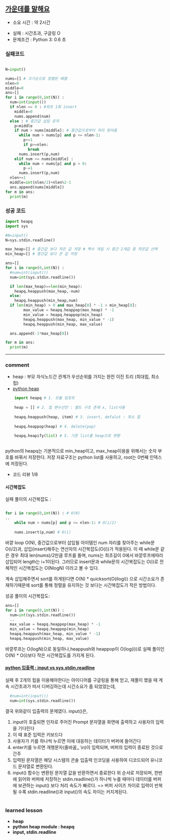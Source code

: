 ## [가운데를 말해요](https://www.acmicpc.net/problem/1655)
* 소요 시간 : 약 2시간
- 실패  : 시간초과, 구글링 O
- 문제조건 : Python 3: 0.6 초

### 실패코드
```python
 
N=input()

nums=[] # 크기순으로 정렬된 배열
nlen=0
middle=0
ans=[]
for i in range(0,int(N)) :
  num=int(input())
  if nlen == 0 : #최초 1회 insert
    middle=0
    nums.append(num)
  else : # 중간값 삽입 로직
    p=middle
    if num > nums[middle]: # 중간값으로부터 자리 찾아줌
      while num > nums[p] and p <= nlen-1:
        p+=1
        if p>=nlen:
          break
      nums.insert(p,num)
    elif num <= nums[middle] :
      while num < nums[p] and p > 0:
        p-=1
      nums.insert(p,num)
  nlen+=1
  middle=int(nlen/2)+nlen%2-1
  ans.append(nums[middle])
for m in ans:
  print(m)
```


### 성공 코드
```python
import heapq
import sys

#N=input()
N=sys.stdin.readline()

max_heap=[] # 중간값 보다 작은 값 저장 # 짝수 개일 시 중간 2개값 중 작은값 선택
min_heap=[] # 중간값 보다 큰 값 저장

ans=[]
for i in range(0,int(N)) :
  #num=int(input())
  num=int(sys.stdin.readline())

  if len(max_heap)==len(min_heap):
    heapq.heappush(max_heap,-num)
  else:
    heapq.heappush(min_heap,num)
  if len(min_heap) > 0 and max_heap[0] * -1 > min_heap[0]:
        max_value = heapq.heappop(max_heap) * -1
        min_value = heapq.heappop(min_heap)
        heapq.heappush(max_heap, min_value * -1)
        heapq.heappush(min_heap, max_value)

  ans.append(-1*max_heap[0])

for m in ans:
  print(m)
```



----------------------------------------------------------------------------
### comment 


* heap : 부모 자식노드간 관계가 우선순위를 가지는 완전 이진 트리 (최대힙, 최소힙)
* [python heap](https://docs.python.org/ko/3/library/heapq.html)
```python
    import heapq # 1. 모듈 임포트
    
    heap = [] # 2. 힙 변수선언 : 별도 구조 존재 x, list사용
    
    heapq.heappush(heap, item) # 3. insert, defalut : 최소 힙
    
    heapq.heappop(heap) # 4. delete(pop)
    
    heapq.heapify(list) # 5. 기존 list를 heap으로 변환
  
```
python의 heapq는 기본적으로 min_heap이고,
max_heap이용을 위해서는 숫자 부호를 바꿔서 저장한다.
저장 자료구조는 python list를 사용하고, root는 0번째 인덱스에 저장된다.

  
* 코드 리뷰
1/8

#### 시간복잡도
실패 풀이의 시간복잡도 : 
```python

for i in range(0,int(N)) : # O(N)
..
    while num > nums[p] and p <= nlen-1: # O(i/2) 
    
    nums.insert(p,num) # O(i)
```
바깥 loop O(N), 
중간값으로부터 삽입될 아이템인 num 자리를 찾아주는 while문 O(i/2)과,
삽입(insert)해주는 연산자의 시간복잡도(O(i))가 적용된다.
이 때 while문 같은 경우 최대 len(nums)/2만큼 루프를 돌며, 
nums는 최초길이 0에서 바깥루프에따라 삽입되어 length는 i+1이된다.
그러므로 insert문과 while문의 시간복잡도는 O(i)로
전체적인 시간복잡도는 O(NlogN) 이라고 볼 수 있다.

계속 삽입해주면서 sort를 하게된다면
O(N) * quicksort(O(ilogi)) 으로 시간소요가 존재하기때문에
sort를 통해 정렬을 유지하는 것 보다는 시간복잡도가 작은 방법이다.

성공 풀이의 시간복잡도:
```python
ans=[]
for i in range(0,int(N)) :
  num=int(sys.stdin.readline())
  ..
  max_value = heapq.heappop(max_heap) * -1
  min_value = heapq.heappop(min_heap)
  heapq.heappush(max_heap, min_value * -1)
  heapq.heappush(min_heap, max_value)
```
바깥루프는 O(logN)으로 동일하나,heappush와 heappop이 O(log(i))로
실패 풀이인 O(N) * O(i)보다 작은 시간복잡도를 가지게 된다.


#### [python 입출력 : input vs sys.stdin.readline](https://green-leaves-tree.tistory.com/12)
실패 후 2개의 힙을 이용해야한다는 아이디어를 구글링을 통해 얻고,
재풀이 했을 때 계속 시간초과가 떠서 디버깅하는데 시간소요가 좀 되었었는데, 
```python
  #num=int(input())
  num=int(sys.stdin.readline())
```
결국 위와같이 입출력의 문제였다.
input()은,
>>
 1. input이 호출되면 인자로 주어진 Prompt 문자열을 화면에 출력하고 사용자의 입력을 기다린다
 2. 이 때 표준 입력은 키보드다
 3. 사용자가 키를 하나씩 누르면 이에 대응하는 데이터가 버퍼에 들어간다
 4. enter키를 누르면 개행문자(줄바꿈,, \n)이 입력되며, 버퍼의 입력이 종료된 것으로 간주
 5. 입력된 문자열은 해당 시스템의 콘솔 입출력 인코딩을 사용하여 디코드되어 유니코드 문자열로 변환된다.
 6. input() 함수는 변환된 문자열 값을 반환하면서 종료한다
위 순서로 저장되며,
한번에 읽어와 버퍼에  저장하는 stdin.readline()가 
하나씩 누를 때마다 데이터를 버퍼에 보관하는 input() 보다 처리 속도가 빠르다. 
=> 버퍼 사이즈 차이로 입력이 반복될 수록 stdin.readline()과 input()의 속도 차이는 커지게된다.



#
#
 ### learned lesson
 
* **heap**
* **python heap module : heapq**
* **input, stdin.readline**

#
#
 
 
 
 
 
